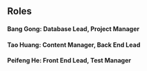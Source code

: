 ## Roles

#### Bang Gong: Database Lead, Project Manager
#### Tao Huang: Content Manager, Back End Lead
#### Peifeng He: Front End Lead, Test Manager